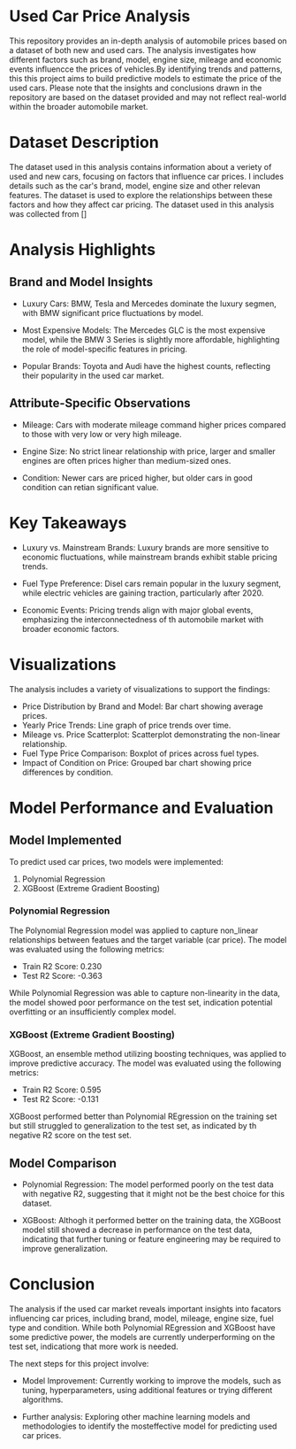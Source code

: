 # Used Car Price Analysis

This repository provides an in-depth analysis of automobile prices based on a dataset of both new and used cars. The analysis investigates how different factors such as brand, model, engine size, mileage and economic events influencce the prices of vehicles.By identifying trends and patterns, this this project aims to build predictive models to estimate the price of the used cars. Please note that the insights and conclusions drawn in the repository are based on the dataset provided and may not reflect real-world within the broader automobile market.

# Dataset Description

The dataset used in this analysis contains information about a veriety of used and new cars, focusing on factors that influence car prices. I includes details such as the car's brand, model, engine size and other relevan features. The dataset is used to explore the relationships between these factors and how they affect car pricing.
The dataset used in this analysis was collected from []

# Analysis Highlights

## Brand and Model Insights

- Luxury Cars: BMW, Tesla and Mercedes dominate the luxury segmen, with BMW significant price fluctuations by model.

- Most Expensive Models: The Mercedes GLC is the most expensive model, while the BMW 3 Series is slightly more affordable, highlighting the role of model-specific features in pricing.

- Popular Brands: Toyota and Audi have the highest counts, reflecting their popularity in the used car market.

## Attribute-Specific Observations

- Mileage: Cars with moderate mileage command higher prices compared to those with very low or very high mileage.

- Engine Size: No strict linear relationship with price, larger and smaller engines are often prices higher than medium-sized ones.

- Condition: Newer cars are priced higher, but older cars in good condition can retian significant value.

# Key Takeaways

- Luxury vs. Mainstream Brands: Luxury brands are more sensitive to economic fluctuations, while mainstream brands exhibit stable pricing trends.

- Fuel Type Preference: Disel cars remain popular in the luxury segment, while electric vehicles are gaining traction, particularly after 2020.

- Economic Events: Pricing trends align with major global events, emphasizing the interconnectedness of th automobile market with broader economic factors.

# Visualizations

The analysis includes a variety of visualizations to support the findings:

- Price Distribution by Brand and Model: Bar chart showing average prices.
- Yearly Price Trends: Line graph of price trends over time.
- Mileage vs. Price Scatterplot: Scatterplot demonstrating the non-linear relationship.
- Fuel Type Price Comparison: Boxplot of prices across fuel types.
- Impact of Condition on Price: Grouped bar chart showing price differences by condition.

# Model Performance and Evaluation

## Model Implemented

To predict used car prices, two models were implemented:

1. Polynomial Regression
2. XGBoost (Extreme Gradient Boosting)

### Polynomial Regression

The Polynomial Regression model was applied to capture non_linear relationships between featues and the target variable (car price). The model was evaluated using the following metrics:

- Train R2 Score: 0.230
- Test R2 Score: -0.363

While Polynomial Regression was able to capture non-linearity in the data, the model showed poor performance on the test set, indication potential overfitting or an insufficiently complex model.

### XGBoost (Extreme Gradient Boosting)

XGBoost, an ensemble method utilizing boosting techniques, was applied to improve predictive accuracy. The model was evaluated using the following metrics:

- Train R2 Score: 0.595
- Test R2 Score: -0.131

XGBoost performed better than Polynomial REgression on the training set but still struggled to generalization to the test set, as indicated by th negative R2 score on the test set.

## Model Comparison

- Polynomial Regression: The model performed poorly on the test data with negative R2, suggesting that it might not be the best choice for this dataset.

- XGBoost: Althogh it performed better on the training data, the XGBoost model still showed a decrease in performance on the test data, indicating that further tuning or feature engineering may be required to improve generalization.

# Conclusion

The analysis if the used car market reveals important insights into facators influencing car prices, including brand, model, mileage, engine size, fuel type and condition. While both Polynomial REgression and XGBoost have some predictive power, the models are currently underperforming on the test set, indicationg that more work is needed.

The next steps for this project involve:

- Model Improvement: Currently working to improve the models, such as tuning, hyperparameters, using additional features or trying different algorithms.

- Further analysis: Exploring other machine learning models and methodologies to identify the mosteffective model for predicting used car prices.
